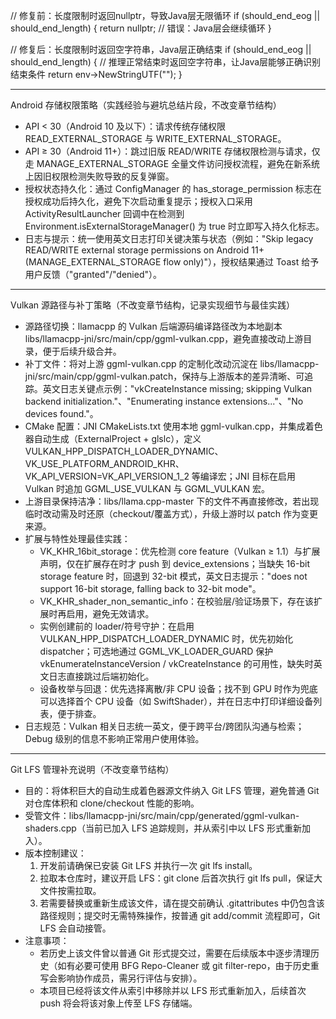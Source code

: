 // 修复前：长度限制时返回nullptr，导致Java层无限循环
if (should_end_eog || should_end_length) {
    return nullptr;  // 错误：Java层会继续循环
}

// 修复后：长度限制时返回空字符串，Java层正确结束
if (should_end_eog || should_end_length) {
    // 推理正常结束时返回空字符串，让Java层能够正确识别结束条件
    return env->NewStringUTF("");
}

---

Android 存储权限策略（实践经验与避坑总结片段，不改变章节结构）
- API < 30（Android 10 及以下）：请求传统存储权限 READ_EXTERNAL_STORAGE 与 WRITE_EXTERNAL_STORAGE。
- API ≥ 30（Android 11+）：跳过旧版 READ/WRITE 存储权限检测与请求，仅走 MANAGE_EXTERNAL_STORAGE 全量文件访问授权流程，避免在新系统上因旧权限检测失败导致的反复弹窗。
- 授权状态持久化：通过 ConfigManager 的 has_storage_permission 标志在授权成功后持久化，避免下次启动重复提示；授权入口采用 ActivityResultLauncher 回调中在检测到 Environment.isExternalStorageManager() 为 true 时立即写入持久化标志。
- 日志与提示：统一使用英文日志打印关键决策与状态（例如："Skip legacy READ/WRITE external storage permissions on Android 11+ (MANAGE_EXTERNAL_STORAGE flow only)"），授权结果通过 Toast 给予用户反馈（"granted"/"denied"）。

---

Vulkan 源路径与补丁策略（不改变章节结构，记录实现细节与最佳实践）
- 源路径切换：llamacpp 的 Vulkan 后端源码编译路径改为本地副本 libs/llamacpp-jni/src/main/cpp/ggml-vulkan.cpp，避免直接改动上游目录，便于后续升级合并。
- 补丁文件：将对上游 ggml-vulkan.cpp 的定制化改动沉淀在 libs/llamacpp-jni/src/main/cpp/ggml-vulkan.patch，保持与上游版本的差异清晰、可追踪。英文日志关键点示例："vkCreateInstance missing; skipping Vulkan backend initialization."、"Enumerating instance extensions..."、"No devices found."。
- CMake 配置：JNI CMakeLists.txt 使用本地 ggml-vulkan.cpp，并集成着色器自动生成（ExternalProject + glslc），定义 VULKAN_HPP_DISPATCH_LOADER_DYNAMIC、VK_USE_PLATFORM_ANDROID_KHR、VK_API_VERSION=VK_API_VERSION_1_2 等编译宏；JNI 目标在启用 Vulkan 时追加 GGML_USE_VULKAN 与 GGML_VULKAN 宏。
- 上游目录保持洁净：libs/llama.cpp-master 下的文件不再直接修改，若出现临时改动需及时还原（checkout/覆盖方式），升级上游时以 patch 作为变更来源。
- 扩展与特性处理最佳实践：
  - VK_KHR_16bit_storage：优先检测 core feature（Vulkan ≥ 1.1）与扩展声明，仅在扩展存在时才 push 到 device_extensions；当缺失 16-bit storage feature 时，回退到 32-bit 模式，英文日志提示："does not support 16-bit storage, falling back to 32-bit mode"。
  - VK_KHR_shader_non_semantic_info：在校验层/验证场景下，存在该扩展时再启用，避免无效请求。
  - 实例创建前的 loader/符号守护：在启用 VULKAN_HPP_DISPATCH_LOADER_DYNAMIC 时，优先初始化 dispatcher；可选地通过 GGML_VK_LOADER_GUARD 保护 vkEnumerateInstanceVersion / vkCreateInstance 的可用性，缺失时英文日志直接跳过后端初始化。
  - 设备枚举与回退：优先选择离散/非 CPU 设备；找不到 GPU 时作为兜底可以选择首个 CPU 设备（如 SwiftShader），并在日志中打印详细设备列表，便于排查。
- 日志规范：Vulkan 相关日志统一英文，便于跨平台/跨团队沟通与检索；Debug 级别的信息不影响正常用户使用体验。

---

Git LFS 管理补充说明（不改变章节结构）
- 目的：将体积巨大的自动生成着色器源文件纳入 Git LFS 管理，避免普通 Git 对仓库体积和 clone/checkout 性能的影响。
- 受管文件：libs/llamacpp-jni/src/main/cpp/generated/ggml-vulkan-shaders.cpp（当前已加入 LFS 追踪规则，并从索引中以 LFS 形式重新加入）。
- 版本控制建议：
  1) 开发前请确保已安装 Git LFS 并执行一次 git lfs install。
  2) 拉取本仓库时，建议开启 LFS：git clone 后首次执行 git lfs pull，保证大文件按需拉取。
  3) 若需要替换或重新生成该文件，请在提交前确认 .gitattributes 中仍包含该路径规则；提交时无需特殊操作，按普通 git add/commit 流程即可，Git LFS 会自动接管。
- 注意事项：
  - 若历史上该文件曾以普通 Git 形式提交过，需要在后续版本中逐步清理历史（如有必要可使用 BFG Repo-Cleaner 或 git filter-repo，由于历史重写会影响协作成员，需另行评估与安排）。
  - 本项目已经将该文件从索引中移除并以 LFS 形式重新加入，后续首次 push 将会将该对象上传至 LFS 存储端。
